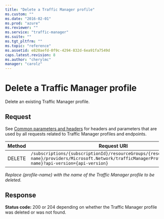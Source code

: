 ```yaml
---
title: "Delete a Traffic Manager profile"
ms.custom: ""
ms.date: "2016-02-01"
ms.prod: "azure"
ms.reviewer: ""
ms.service: "traffic-manager"
ms.suite: ""
ms.tgt_pltfrm: ""
ms.topic: "reference"
ms.assetid: e820aefd-0f9c-4294-832d-6ea91fa7549d
caps.latest.revision: 8
ms.author: "cherylmc"
manager: "carolz"
---
```

# Delete a Traffic Manager profile
Delete an existing Traffic Manager profile.  
  
## Request  
 See [Common parameters and headers](traffic-manager-profiles-and-endpoints.md#bk_common) for headers and parameters that are used by all requests related to Traffic Manager profiles and endpoints.  
  
|Method|Request URI|  
|------------|-----------------|  
|DELETE|`/subscriptions/{subscriptionId}/resourceGroups/{resource-group-name}/providers/Microsoft.Network/trafficManagerProfiles/{profile-name}?api-version={api-version}`|  
  
 *Replace {profile-name} with the name of the Traffic Manager profile to be deleted.*  
  
## Response  
 **Status code:** 200 or 204 depending on whether the Traffic Manager profile was deleted or was not found.
